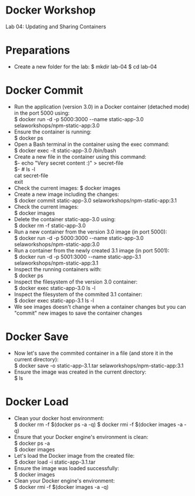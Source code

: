 # Docker Workshop <br/>
Lab 04: Updating and Sharing Containers

# Preparations
* Create a new folder for the lab:
  $ mkdir lab-04
  $ cd lab-04
  
# Docker Commit
* Run the application (version 3.0) in a Docker container (detached mode) in the port 5000 using:<br/>
  $ docker run -d -p 5000:3000 --name static-app-3.0 selaworkshops/npm-static-app:3.0
* Ensure the container is running: <br/>
  $ docker ps
* Open a Bash terminal in the container using the exec command: <br/>
  $ docker exec -it static-app-3.0 /bin/bash
* Create a new file in the container using this command:<br/>
$- echo "Very secret content :)" > secret-file <br/>
$- # ls -l <br/>
     cat secret-file <br/>
     exit </br>
* Check the current images:
  $ docker images
* Create a new image including the changes: <br/>
  $ docker commit static-app-3.0 selaworkshops/npm-static-app:3.1
* Check the current images: <br/>
  $ docker images
* Delete the container static-app-3.0 using: <br/>
  $ docker rm -f static-app-3.0
* Run a new container from the version 3.0 image (in port 5000): <br/>
  $ docker run -d -p 5000:3000 --name static-app-3.0 selaworkshops/npm-static-app:3.0
* Run a container from the newly created 3.1 image (in port 5001): <br />
  $ docker run -d -p 5001:3000 --name static-app-3.1 selaworkshops/npm-static-app:3.1
* Inspect the running containers with:<br/>
  $ docker ps
* Inspect the filesystem of the version 3.0 container:<br/>
  $ docker exec static-app-3.0 ls -l
* Inspect the filesystem of the commited 3.1 container: <br/>
  $ docker exec static-app-3.1 ls -l
* We see images doesn't change when a container changes but you can "commit" new images to save the container changes <br/>

# Docker Save <br/>
* Now let's save the commited container in a file (and store it in the current directory):<br/>
$ docker save -o static-app-3.1.tar selaworkshops/npm-static-app:3.1
* Ensure the image was created in the current directory: <br/>
$ ls

# Docker Load <br/>
* Clean your docker host environment: <br/>
$ docker rm -f $(docker ps -a -q)
$ docker rmi -f $(docker images -a -q)
* Ensure that your Docker engine's environment is clean:<br/>
$ docker ps -a <br/>
$ docker images <br/>
* Let's load the Docker image from the created file: <br/>
$ docker load -i static-app-3.1.tar
* Ensure the image was loaded successfully: <br/>
$ docker images
* Clean your Docker engine's environment: <br/>
$ docker rmi -f $(docker images -a -q)

